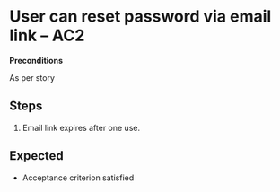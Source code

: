 # User can reset password via email link – AC2

**Preconditions**  

As per story

## Steps

1. Email link expires after one use.

## Expected

- Acceptance criterion satisfied

